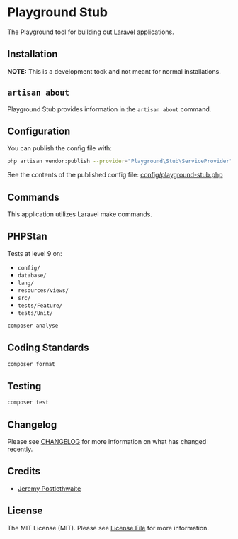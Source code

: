 # Playground Stub

The Playground tool for building out [Laravel](https://laravel.com/docs/11.x) applications.

## Installation

**NOTE:** This is a development took and not meant for normal installations.

## `artisan about`

Playground Stub provides information in the `artisan about` command.

<!-- <img src="resources/docs/artisan-about-playground-stub.png" alt="screenshot of artisan about command with Playground Stub."> -->

## Configuration

You can publish the config file with:
```bash
php artisan vendor:publish --provider="Playground\Stub\ServiceProvider" --tag="playground-config"
```

See the contents of the published config file: [config/playground-stub.php](config/playground-stub.php)

## Commands

This application utilizes Laravel make commands.

## PHPStan

Tests at level 9 on:
- `config/`
- `database/`
- `lang/`
- `resources/views/`
- `src/`
- `tests/Feature/`
- `tests/Unit/`

```sh
composer analyse
```

## Coding Standards

```sh
composer format
```

## Testing

```sh
composer test
```

## Changelog

Please see [CHANGELOG](CHANGELOG.md) for more information on what has changed recently.

## Credits

- [Jeremy Postlethwaite](https://github.com/gammamatrix)

## License

The MIT License (MIT). Please see [License File](LICENSE.md) for more information.
